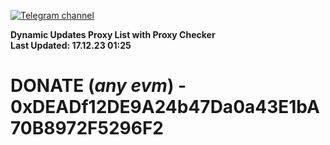 [![Telegram channel](https://img.shields.io/endpoint?url=https://runkit.io/damiankrawczyk/telegram-badge/branches/master?url=https://t.me/n4z4v0d)](https://t.me/n4z4v0d) 

**Dynamic Updates Proxy List with Proxy Checker**  
**Last Updated: 17.12.23 01:25**

# DONATE (_any evm_) - 0xDEADf12DE9A24b47Da0a43E1bA70B8972F5296F2
